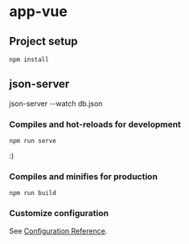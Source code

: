 # app-vue

## Project setup
```
npm install
```
## json-server
json-server --watch db.json


### Compiles and hot-reloads for development
```
npm run serve
```
:)
### Compiles and minifies for production
```
npm run build
```

### Customize configuration
See [Configuration Reference](https://cli.vuejs.org/config/).
